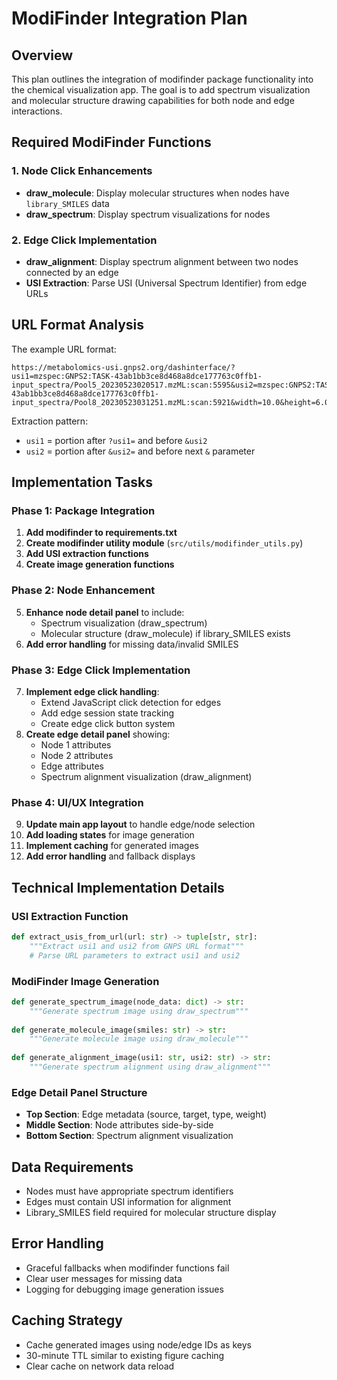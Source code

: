 # ModiFinder Integration Plan

## Overview
This plan outlines the integration of modifinder package functionality into the chemical visualization app. The goal is to add spectrum visualization and molecular structure drawing capabilities for both node and edge interactions.

## Required ModiFinder Functions

### 1. Node Click Enhancements
- **draw_molecule**: Display molecular structures when nodes have `library_SMILES` data
- **draw_spectrum**: Display spectrum visualizations for nodes

### 2. Edge Click Implementation
- **draw_alignment**: Display spectrum alignment between two nodes connected by an edge
- **USI Extraction**: Parse USI (Universal Spectrum Identifier) from edge URLs

## URL Format Analysis
The example URL format:
```
https://metabolomics-usi.gnps2.org/dashinterface/?usi1=mzspec:GNPS2:TASK-43ab1bb3ce8d468a8dce177763c0ffb1-input_spectra/Pool5_20230523020517.mzML:scan:5595&usi2=mzspec:GNPS2:TASK-43ab1bb3ce8d468a8dce177763c0ffb1-input_spectra/Pool8_20230523031251.mzML:scan:5921&width=10.0&height=6.0&mz_min=None&mz_max=None&max_intensity=125&annotate_precision=4&annotation_rotation=90&cosine=standard&fragment_mz_tolerance=0.1&grid=True&annotate_peaks=%5B%5B%5D%2C%20%5B%5D%5D
```

Extraction pattern:
- `usi1` = portion after `?usi1=` and before `&usi2`
- `usi2` = portion after `&usi2=` and before next `&` parameter

## Implementation Tasks

### Phase 1: Package Integration
1. **Add modifinder to requirements.txt**
2. **Create modifinder utility module** (`src/utils/modifinder_utils.py`)
3. **Add USI extraction functions**
4. **Create image generation functions**

### Phase 2: Node Enhancement
5. **Enhance node detail panel** to include:
   - Spectrum visualization (draw_spectrum)
   - Molecular structure (draw_molecule) if library_SMILES exists
6. **Add error handling** for missing data/invalid SMILES

### Phase 3: Edge Click Implementation
7. **Implement edge click handling**:
   - Extend JavaScript click detection for edges
   - Add edge session state tracking
   - Create edge click button system
8. **Create edge detail panel** showing:
   - Node 1 attributes
   - Node 2 attributes  
   - Edge attributes
   - Spectrum alignment visualization (draw_alignment)

### Phase 4: UI/UX Integration
9. **Update main app layout** to handle edge/node selection
10. **Add loading states** for image generation
11. **Implement caching** for generated images
12. **Add error handling** and fallback displays

## Technical Implementation Details

### USI Extraction Function
```python
def extract_usis_from_url(url: str) -> tuple[str, str]:
    """Extract usi1 and usi2 from GNPS URL format"""
    # Parse URL parameters to extract usi1 and usi2
```

### ModiFinder Image Generation
```python
def generate_spectrum_image(node_data: dict) -> str:
    """Generate spectrum image using draw_spectrum"""
    
def generate_molecule_image(smiles: str) -> str:
    """Generate molecule image using draw_molecule"""
    
def generate_alignment_image(usi1: str, usi2: str) -> str:
    """Generate spectrum alignment using draw_alignment"""
```

### Edge Detail Panel Structure
- **Top Section**: Edge metadata (source, target, type, weight)
- **Middle Section**: Node attributes side-by-side
- **Bottom Section**: Spectrum alignment visualization

## Data Requirements
- Nodes must have appropriate spectrum identifiers
- Edges must contain USI information for alignment
- Library_SMILES field required for molecular structure display

## Error Handling
- Graceful fallbacks when modifinder functions fail
- Clear user messages for missing data
- Logging for debugging image generation issues

## Caching Strategy
- Cache generated images using node/edge IDs as keys
- 30-minute TTL similar to existing figure caching
- Clear cache on network data reload